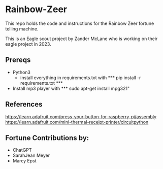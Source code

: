 # Rainbow-Zeer

This repo holds the code and instructions for the Rainbow Zeer fortune telling machine.

This is an Eagle scout project by Zander McLane who is working on their eagle project in 2023.

## Prereqs

- Python3
    - install everything in requirements.txt with *** pip install -r requirements.txt ***
- Install mp3 player with *** sudo apt-get install mpg321"


## References
https://learn.adafruit.com/press-your-button-for-raspberry-pi/assembly
https://learn.adafruit.com/mini-thermal-receipt-printer/circuitpython

## Fortune Contributions by:
- ChatGPT
- SarahJean Meyer
- Marcy Epst
